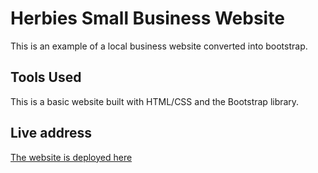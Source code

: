 # Herbies Small Business Website

This is an example of a local business website converted into bootstrap.

## Tools Used

This is a basic website built with HTML/CSS and the Bootstrap library.

## Live address

[The website is deployed here](https://www.nirvanamassage1111.com/)
